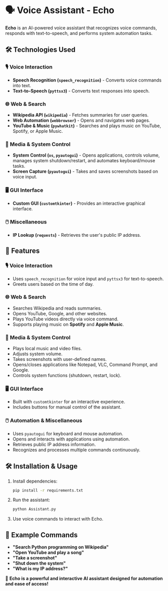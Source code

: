 # 🗣️ Voice Assistant - Echo  

**Echo** is an AI-powered voice assistant that recognizes voice commands, responds with text-to-speech, and performs system automation tasks.  

## 🛠️ Technologies Used

### 🎙️ Voice Interaction
- **Speech Recognition (`speech_recognition`)** - Converts voice commands into text.
- **Text-to-Speech (`pyttsx3`)** - Converts text responses into speech.

### 🌐 Web & Search
- **Wikipedia API (`wikipedia`)** - Fetches summaries for user queries.
- **Web Automation (`webbrowser`)** - Opens and navigates web pages.
- **YouTube & Music (`pywhatkit`)** - Searches and plays music on YouTube, Spotify, or Apple Music.

### 🎵 Media & System Control
- **System Control (`os`, `pyautogui`)** - Opens applications, controls volume, manages system shutdown/restart, and automates keyboard/mouse tasks.
- **Screen Capture (`pyautogui`)** - Takes and saves screenshots based on voice input.

### 🖥️ GUI Interface
- **Custom GUI (`customtkinter`)** - Provides an interactive graphical interface.

### 🖱️ Miscellaneous
- **IP Lookup (`requests`)** - Retrieves the user's public IP address.

## 🚀 Features  

### 🎙️ Voice Interaction  
- Uses `speech_recognition` for voice input and `pyttsx3` for text-to-speech.  
- Greets users based on the time of day.  

### 🌐 Web & Search  
- Searches Wikipedia and reads summaries.  
- Opens YouTube, Google, and other websites.  
- Plays YouTube videos directly via voice command.  
- Supports playing music on **Spotify** and **Apple Music**.  

### 🎵 Media & System Control  
- Plays local music and video files.  
- Adjusts system volume.  
- Takes screenshots with user-defined names.  
- Opens/closes applications like Notepad, VLC, Command Prompt, and Google.  
- Controls system functions (shutdown, restart, lock).  

### 🖥️ GUI Interface  
- Built with `customtkinter` for an interactive experience.  
- Includes buttons for manual control of the assistant.  

### 🖱️ Automation & Miscellaneous  
- Uses `pyautogui` for keyboard and mouse automation.  
- Opens and interacts with applications using automation.  
- Retrieves public IP address information.  
- Recognizes and processes multiple commands continuously.  

## 🛠️ Installation & Usage  

1. Install dependencies:  
   ```bash
   pip install -r requirements.txt
   ```  
2. Run the assistant:  
   ```bash
   python Assistant.py
   ```  
3. Use voice commands to interact with Echo.  

## 📝 Example Commands  
- **"Search Python programming on Wikipedia"**  
- **"Open YouTube and play a song"**  
- **"Take a screenshot"**  
- **"Shut down the system"**  
- **"What is my IP address?"**  

🔹 **Echo is a powerful and interactive AI assistant designed for automation and ease of access!**  

